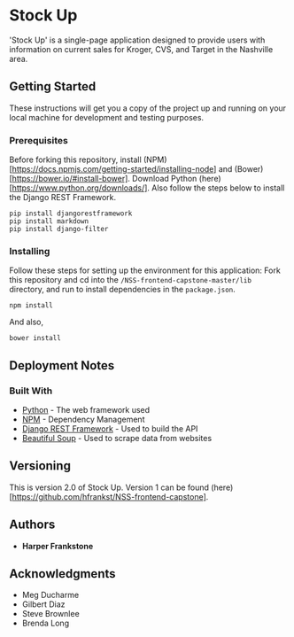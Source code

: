 # Stock Up

'Stock Up' is a single-page application designed to provide users with information on current sales for Kroger, CVS, and Target in the Nashville area.  

## Getting Started

These instructions will get you a copy of the project up and running on your local machine for development and testing purposes. 

### Prerequisites

Before forking this repository, install (NPM)[https://docs.npmjs.com/getting-started/installing-node] and (Bower)[https://bower.io/#install-bower].   Download Python (here)[https://www.python.org/downloads/]. Also follow the steps below to install the Django REST Framework.

```
pip install djangorestframework
pip install markdown 
pip install django-filter 
```

### Installing

Follow these steps for setting up the environment for this application:
Fork this repository and cd into the ```/NSS-frontend-capstone-master/lib``` directory, and run to install dependencies in the ```package.json```.

```
npm install
```

And also, 

```
bower install
```

## Deployment Notes

### Built With

* [Python](https://www.python.org/) - The web framework used
* [NPM](https://www.npmjs.com/) - Dependency Management
* [Django REST Framework](http://www.django-rest-framework.org/) - Used to build the API
* [Beautiful Soup](https://www.crummy.com/software/BeautifulSoup/bs4/doc/#installing-beautiful-soup) - Used to scrape data from websites 

## Versioning

This is version 2.0 of Stock Up.  Version 1 can be found (here)[https://github.com/hfrankst/NSS-frontend-capstone]. 

## Authors

* **Harper Frankstone**

## Acknowledgments

* Meg Ducharme
* Gilbert Diaz
* Steve Brownlee
* Brenda Long
